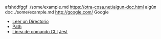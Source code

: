 afshddfggf
./some/example.md https://otra-cosa.net/algun-doc.html algún doc
./some/example.md http://google.com/ Google


- [Leer un Directorio](https://nodejs.org/api/fs.html#fs_fs_readdir_path_options_callback)
- [Path](https://nodejs.org/api/path.html)
- [Linea de comando CLI](https://medium.com/netscape/a-guide-to-create-a-nodejs-command-line-package-c2166ad0452e)
[Jest](https://jestjs.io/)